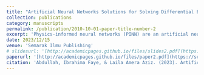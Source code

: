 ```yaml
---
title: "Artificial Neural Networks Solutions for Solving Differential Equations: A Focus and Example for Flow of Viscoelastic Fluid with Microrotation"
collection: publications
category: manuscripts
permalink: /publication/2010-10-01-paper-title-number-2
excerpt: 'Physics-informed neural networks (PINN) are an artificial neural network (ANN) approach for solving differential equations. PINN offers an alternative to classical numerical methods. The paper discusses the applications of PINN in various domains by highlighting the advantages, challenges, limitations, and some future directions. For example, PINN is implemented to solve the differential equations describing the Flow of Viscoelastic Fluid with Microrotation at a Horizontal Circular Cylinder Boundary Layer. The differential equations resulting from a nondimensionalization process of the governing equations and the associated boundary conditions are solved using PINN. The obtained results using PINN are discussed and compared to other state-of-the-art methods. Future research might aim to increase the precision and effectiveness of PINN models for solving differential equations, either by adding more physics-based restrictions or multi-scale methods to expand their capabilities. Additionally, investigating new application domains like linked multi-physics issues or real-time simulation situations may help to increase the reach and significance of PINN approaches.'
date: 2023/12/15
venue: 'Semarak Ilmu Publishing'
# slidesurl: '[http://academicpages.github.io/files/slides2.pdf](https://semarakilmu.com.my/journals/index.php/fluid_mechanics_thermal_sciences/article/view/4367)'
paperurl: '[http://academicpages.github.io/files/paper2.pdf](https://semarakilmu.com.my/journals/index.php/fluid_mechanics_thermal_sciences/article/view/4367)'
citation: 'Abdullah, Ibrahima Faye, & Laila Amera Aziz. (2023). Artificial Neural Networks Solutions for Solving Differential Equations: A Focus and Example for Flow of Viscoelastic Fluid with Microrotation. Journal of Advanced Research in Fluid Mechanics and Thermal Sciences, 112(1), 76–83. https://doi.org/10.37934/arfmts.112.1.7683.'
---
```


